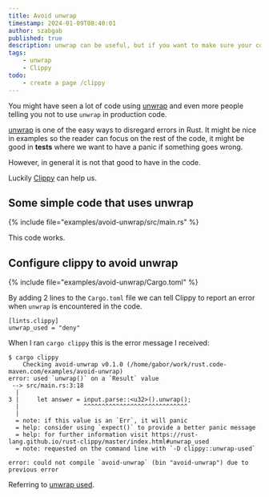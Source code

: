 ```yaml
---
title: Avoid unwrap
timestamp: 2024-01-09T08:40:01
author: szabgab
published: true
description: unwrap can be useful, but if you want to make sure your code does not have it, then  you can ask Clippy to help.
tags:
    - unwrap
    - Clippy
todo:
    - create a page /clippy
---
```


You might have seen a lot of code using [unwrap](/unwrap) and even more people telling you not to use `unwrap` in production code.

[unwrap](/unwrap) is one of the easy ways to disregard errors in Rust. It might be nice in examples so the reader can focus on the rest of the
code, it might be good in **tests** where we want to have a panic if something goes wrong.

However, in general it is not that good to have in the code.

Luckily [Clippy](https://github.com/rust-lang/rust-clippy) can help us.


## Some simple code that uses unwrap

{% include file="examples/avoid-unwrap/src/main.rs" %}

This code works.


## Configure clippy to avoid unwrap

{% include file="examples/avoid-unwrap/Cargo.toml" %}

By adding 2 lines to the `Cargo.toml` file we can tell Clippy to report an error when `unwrap` is encountered in the code.

```
[lints.clippy]
unwrap_used = "deny"
```

When I ran `cargo clippy` this is the error message I received:

```
$ cargo clippy
    Checking avoid-unwrap v0.1.0 (/home/gabor/work/rust.code-maven.com/examples/avoid-unwrap)
error: used `unwrap()` on a `Result` value
 --> src/main.rs:3:18
  |
3 |     let answer = input.parse::<u32>().unwrap();
  |                  ^^^^^^^^^^^^^^^^^^^^^^^^^^^^^
  |
  = note: if this value is an `Err`, it will panic
  = help: consider using `expect()` to provide a better panic message
  = help: for further information visit https://rust-lang.github.io/rust-clippy/master/index.html#unwrap_used
  = note: requested on the command line with `-D clippy::unwrap-used`

error: could not compile `avoid-unwrap` (bin "avoid-unwrap") due to previous error
```

Referring to [unwrap used](https://rust-lang.github.io/rust-clippy/master/index.html#unwrap_used).


